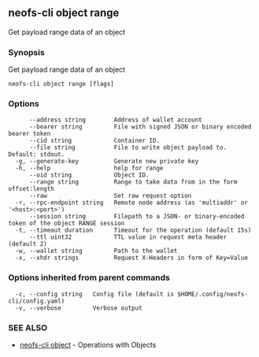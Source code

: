## neofs-cli object range

Get payload range data of an object

### Synopsis

Get payload range data of an object

```
neofs-cli object range [flags]
```

### Options

```
      --address string        Address of wallet account
      --bearer string         File with signed JSON or binary encoded bearer token
      --cid string            Container ID.
      --file string           File to write object payload to. Default: stdout.
  -g, --generate-key          Generate new private key
  -h, --help                  help for range
      --oid string            Object ID.
      --range string          Range to take data from in the form offset:length
      --raw                   Set raw request option
  -r, --rpc-endpoint string   Remote node address (as 'multiaddr' or '<host>:<port>')
      --session string        Filepath to a JSON- or binary-encoded token of the object RANGE session
  -t, --timeout duration      Timeout for the operation (default 15s)
      --ttl uint32            TTL value in request meta header (default 2)
  -w, --wallet string         Path to the wallet
  -x, --xhdr strings          Request X-Headers in form of Key=Value
```

### Options inherited from parent commands

```
  -c, --config string   Config file (default is $HOME/.config/neofs-cli/config.yaml)
  -v, --verbose         Verbose output
```

### SEE ALSO

* [neofs-cli object](neofs-cli_object.md)	 - Operations with Objects

